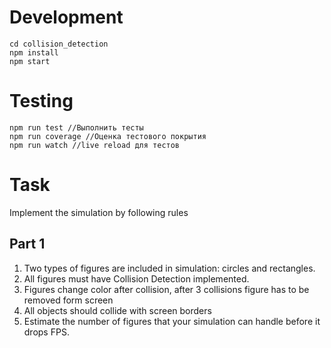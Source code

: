 # Development

```
cd collision_detection
npm install
npm start
```
# Testing
```
npm run test //Выполнить тесты
npm run coverage //Оценка тестового покрытия
npm run watch //live reload для тестов
```

# Task
Implement the simulation by following rules
## Part 1
1. Two types of figures are included in simulation: circles and rectangles.
2. All figures must have Collision Detection implemented.
3. Figures change color after collision, after 3 collisions figure has to be removed form screen 
4. All objects should collide with screen borders
5. Estimate the number of figures that your simulation can handle before it drops FPS.